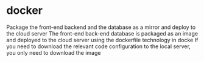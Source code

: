 # docker
Package the front-end backend and the database as a mirror and deploy to the cloud server
The front-end back-end database is packaged as an image and deployed to the cloud server using the dockerfile technology in docke
If you need to download the relevant code configuration to the local server, you only need to download the image
